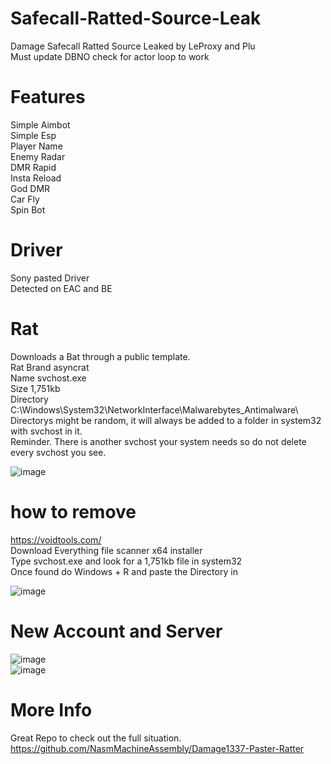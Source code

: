 # Safecall-Ratted-Source-Leak
Damage Safecall Ratted Source Leaked by LeProxy and Plu<br>
Must update DBNO check for actor loop to work

# Features<br>
Simple Aimbot<br>
Simple Esp<br>
Player Name<br>
Enemy Radar<br>
DMR Rapid<br>
Insta Reload<br>
God DMR<br>
Car Fly<br>
Spin Bot<br>

# Driver
Sony pasted Driver <br>
Detected on EAC and BE

# Rat
Downloads a Bat through a public template. <br>
Rat Brand asyncrat <br>
Name svchost.exe <br>
Size 1,751kb <br>
Directory C:\Windows\System32\NetworkInterface\Malwarebytes_Antimalware\ <br>
Directorys might be random, it will always be added to a folder in system32 with svchost in it.<br>
Reminder. There is another svchost your system needs so do not delete every svchost you see. <br>

![image](https://user-images.githubusercontent.com/104642778/208191123-63558dc7-c725-4bf6-ab37-9ab1d4d80518.png)


# how to remove<br>
https://voidtools.com/ <br>
Download Everything file scanner x64 installer<br>
Type svchost.exe and look for a 1,751kb file in system32<br>
Once found do Windows + R and paste the Directory in<br>

![image](https://user-images.githubusercontent.com/104642778/208188834-063633ae-a657-456c-824a-163224f3b101.png)

# New Account and Server<br>
![image](https://user-images.githubusercontent.com/104642778/208188244-14e8c411-201a-44df-a116-c3db81087535.png) <br>
![image](https://user-images.githubusercontent.com/104642778/208188314-7c398991-0ebd-4d4b-90bd-7f608c5d6b5b.png)

# More Info <br>
Great Repo to check out the full situation.<br>
https://github.com/NasmMachineAssembly/Damage1337-Paster-Ratter
